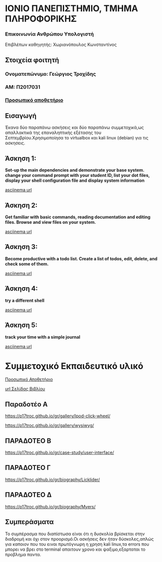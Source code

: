 # ΙΟΝΙΟ ΠΑΝΕΠΙΣΤΗΜΙΟ, ΤΜΗΜΑ ΠΛΗΡΟΦΟΡΙΚΗΣ 

### Επικοινωνία Ανθρώπου Υπολογιστή  
Επιβλέπων καθηγητής: Χωριανόπουλος Κωνσταντίνος 

## Στοιχεία φοιτητή 
### Ονοματεπώνυμο: Γεώργιος Τροχίδης
### ΑΜ: Π2017031

### [Προσωπικό αποθετήριο](https://github.com/p17troc/hci)

## Εισαγωγή

Έκανα δύο παραπάνω ασκήσεις και δύο παραπάνω συμμετοχικά,ως απαλλακτικά της επαναληπτικής εξέτασης του Σεπτεμβρίου.Χρησιμοποίησα το virtualbox και kali linux (debian) για τις ασκησεις.



## Άσκηση 1:

**Set-up the main dependencies and demonstrate your base system. change your command prompt with your student ID, list your dot files, display your shell configuration file and display system information**

[asciinema url](https://asciinema.org/a/3RwpwKuDqeJ7n2LcqWE67SfGk?fbclid=IwAR2xavrSdjrwbArFSLqenm-u8UhdjmWR9Al9rnk2j0ZlKzkhu8-RbhEjVmQ)



## Άσκηση 2: 

**Get familiar with basic commands, reading documentation and editing files. Browse and view files on your system.**

[asciinema url](https://asciinema.org/a/6RnXMocZ4bTagVU0xY0XQ0KEB?fbclid=IwAR2xavrSdjrwbArFSLqenm-u8UhdjmWR9Al9rnk2j0ZlKzkhu8-RbhEjVmQ)


## Άσκηση 3:

**Become productive with a todo list. Create a list of todos, edit, delete, and check some of them.**

[asciinema url](https://asciinema.org/a/E3TiYFIamvhV6gjXaVlxwfA0Z?fbclid=IwAR2xavrSdjrwbArFSLqenm-u8UhdjmWR9Al9rnk2j0ZlKzkhu8-RbhEjVmQ)


## Άσκηση 4:

**try a different shell**

[asciinema url](https://asciinema.org/a/q57AdD3FhgR1KVS3eualCrw8I?fbclid=IwAR2xavrSdjrwbArFSLqenm-u8UhdjmWR9Al9rnk2j0ZlKzkhu8-RbhEjVmQ)

## Άσκηση 5:

**track your time with a simple journal**

[asciinema url](https://asciinema.org/a/BCsRpCbc1JXSrcZLom0SVVcGS?fbclid=IwAR2xavrSdjrwbArFSLqenm-u8UhdjmWR9Al9rnk2j0ZlKzkhu8-RbhEjVmQ)








# Συμμετοχικό Εκπαιδευτικό υλικό

[Προσωπικό Αποθετήριο](https://github.com/p17troc)

[url Σελίδας Βιβλίου](https://github.com/p17troc/gr)

## Παραδοτέο Α

https://p17troc.github.io/gr/gallery/Ipod-click-wheel/

https://p17troc.github.io/gr/gallery/wysiwyg/

## ΠΑΡΑΔΟΤΕΟ Β

https://p17troc.github.io/gr/case-study/user-interface/

## ΠΑΡΑΔΟΤΕΟ Γ

https://p17troc.github.io/gr/biography/Licklider/

## ΠΑΡΑΔΟΤΕΟ Δ

https://p17troc.github.io/gr/biography/Myers/

## Συμπεράσματα 

Το συμπέρασμα που διαπίστωσα είναι ότι η δυσκολία βρίσκεται στην διαδρομή και όχι στον προορισμό.Οι ασκήσεις δεν ήταν δύσκολες,απλώς για καποιον που του ειναι πρωτόγνωρη η χρηση kali linux,τα errors που μπορει να βρει στο terminal απαιτουν χρονο και ψαξιμο,εξαρταται το προβλημα παντα.

